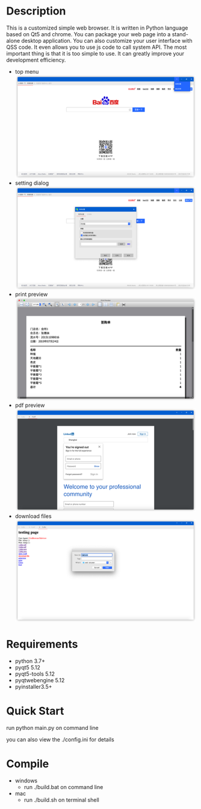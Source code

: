 # Description
This is a customized simple web browser. It is written in Python language based on Qt5 and chrome. You can package your web page into a stand-alone desktop application. You can also customize your user interface with QSS code. It even allows you to use js code to call system API. The most important thing is that it is too simple to use. It can greatly improve your development efficiency.

- top menu
![screenshot-1](https://github.com/pipibear/web-browser/blob/master/screenshot/screenshot-1.png)
- setting dialog
![screenshot-2](https://github.com/pipibear/web-browser/blob/master/screenshot/screenshot-2.png)
- print preview
![screenshot-3](https://github.com/pipibear/web-browser/blob/master/screenshot/screenshot-3.png)
- pdf preview
![screenshot-4](https://github.com/pipibear/web-browser/blob/master/screenshot/screenshot-4.png)
- download files
![screenshot-5](https://github.com/pipibear/web-browser/blob/master/screenshot/screenshot-5.png)

# Requirements
- python 3.7+
- pyqt5 5.12
- pyqt5-tools 5.12
- pyqtwebengine 5.12
- pyinstaller3.5+

# Quick Start
run python main.py on command line

you can also view the ./config.ini for details

# Compile
- windows
  - run ./build.bat on command line
- mac
  - run ./build.sh on terminal shell
  


